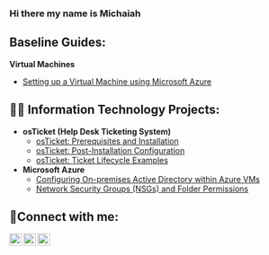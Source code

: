 ### Hi there my name is Michaiah
<h2>Baseline Guides:</h2>
<b>Virtual Machines</b>
  
- [Setting up a Virtual Machine using Microsoft Azure](https://github.com/v9-6kko/Introduction-to-Azure)
<h2>👨‍💻 Information Technology Projects:</h2>

- <b>osTicket (Help Desk Ticketing System)</b>
  - [osTicket: Prerequisites and Installation](https://github.com/v9-6kko/osticket-prereqs)
  - [osTicket: Post-Installation Configuration](https://github.com/v9-6kko/osTicket-Post-Installation-Configuration)
  - [osTicket: Ticket Lifecycle Examples](https://github.com/v9-6kko/ticket-lifecycle/blob/main/README.md)
- <b>Microsoft Azure</b>
  - [Configuring On-premises Active Directory within Azure VMs](https://github.com/v9-6kko/Active-Directory)
  - [Network Security Groups (NSGs) and Folder Permissions](https://github.com/v9-6kko/Network-Security-Groups-and-Folder-Permissions/blob/main/README.md)

<h2>🤳Connect with me:</h2>

[<img align="left" alt="Josh | Twitter" width="22px" src="https://cdn.jsdelivr.net/npm/simple-icons@v3/icons/twitter.svg" />][twitter]
[<img align="left" alt="Josh | LinkedIn" width="22px" src="https://cdn.jsdelivr.net/npm/simple-icons@v3/icons/linkedin.svg" />][linkedin]
[<img align="left" alt="Josh | Instagram" width="22px" src="https://cdn.jsdelivr.net/npm/simple-icons@v3/icons/instagram.svg" />][instagram]

[twitter]: https://twitter.com/Josh
[instagram]: https://www.instagram.com/Josh
[linkedin]: https://linkedin.com/in/Josh
